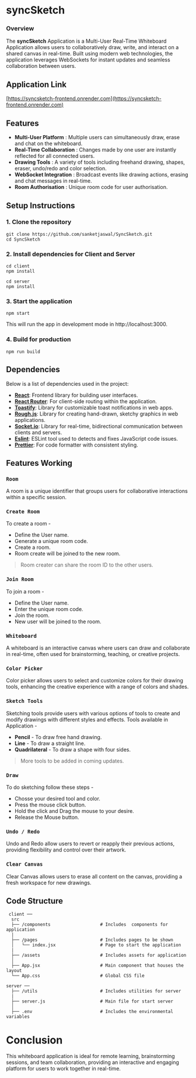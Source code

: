 # syncSketch

### Overview

The **syncSketch** Application is a Multi-User Real-Time Whiteboard Application allows users to collaboratively draw, write, and interact on a shared canvas in real-time. Built using modern web technologies, the application leverages WebSockets for instant updates and seamless collaboration between users.

## Application Link

[https://syncsketch-frontend.onrender.com](https://syncsketch-frontend.onrender.com)

## Features

- **Multi-User Platform** : Multiple users can simultaneously draw, erase and chat on the whiteboard.
- **Real-Time Collaboration** : Changes made by one user are instantly reflected for all connected users.
- **Drawing Tools** : A variety of tools including freehand drawing, shapes, eraser, undo/redo and color selection.
- **WebSocket Integration** : Broadcast events like drawing actions, erasing and chat messages in real-time.
- **Room Authorisation** : Unique room code for user authorisation.


## Setup Instructions

### 1. Clone the repository

```shell
git clone https://github.com/sanketjaswal/SyncSketch.git
cd SyncSketch
```

### 2. Install dependencies for Client and Server

```shell
cd client
npm install

cd server
npm install
```

### 3. Start the application

```shell
npm start
```

This will run the app in development mode in http://localhost:3000.

### 4. Build for production

```shell
npm run build
```

## Dependencies

Below is a list of dependencies used in the project:

- **[React](https://www.npmjs.com/package/react)**: Frontend library for building user interfaces.
- **[React Router](https://www.npmjs.com/package/react-router-dom)**: For client-side routing within the application.
- **[Toastify](https://www.npmjs.com/package/toastify)**: Library for customizable toast notifications in web apps.
- **[Rough.js](https://roughjs.com/)**: Library for creating hand-drawn, sketchy graphics in web applications.
- **[Socket.io](https://www.npmjs.com/package/scoketio)**: Library for real-time, bidirectional communication between clients and servers.
- **[Eslint](https://www.npmjs.com/package/eslint)**: ESLint tool used to detects and fixes JavaScript code issues.
- **[Prettier](https://www.npmjs.com/package/prettier)**: For code formatter with consistent styling.

## Features Working

### `Room` 

A room is a unique identifier that groups users for collaborative interactions within a specific session.

### `Create Room`

To create a room -
   - Define the User name.
   - Generate a unique room code.
   - Create a room. 
   - Room create will be joined to the new room.
 
> Room creater can share the room ID to the other users.

### `Join Room`

To join a room -
   - Define the User name.
   - Enter the unique room code.
   - Join the room. 
   - New user will be joined to the room.

### `Whiteboard`

A whiteboard is an interactive canvas where users can draw and collaborate in real-time, often used for brainstorming, teaching, or creative projects.

### `Color Picker`

Color picker allows users to select and customize colors for their drawing tools, enhancing the creative experience with a range of colors and shades.

### `Sketch Tools`

Sketching tools provide users with various options of tools to create and modify drawings with different styles and effects.
Tools available in Application -
   - **Pencil** - To draw free hand drawing.
   - **Line** - To draw a straight line.
   - **Quadrilateral** - To draw a shape with four sides.

> More tools to be added in coming updates.

### `Draw`

To do sketching follow these steps -
   - Chosse your desired tool and color.
   - Press the mouse click button.
   - Hold the click and Drag the mouse to your desire. 
   - Release the Mouse button.

### `Undo / Redo`

Undo and Redo allow users to revert or reapply their previous actions, providing flexibility and control over their artwork.

### `Clear Canvas`

Clear Canvas allows users to erase all content on the canvas, providing a fresh workspace for new drawings.

## Code Structure

```shell
 client ──
  src
  ├── /components                   # Includes  components for application
  |
  ├── /pages                        # Includes pages to be shown
  │   └── index.jsx                 # Page to start the application
  |
  ├── /assets                       # Includes assets for application
  │
  ├── App.jsx                       # Main component that houses the layout
  └── App.css                       # Global CSS file

server ──
  ├── /utils                        # Includes utilities for server
  |
  ├── server.js                     # Main file for start server 
  │
  ├── .env                          # Includes the environmental variables
```



# Conclusion

This whiteboard application is ideal for remote learning, brainstorming sessions, and team collaboration, providing an interactive and engaging platform for users to work together in real-time.

